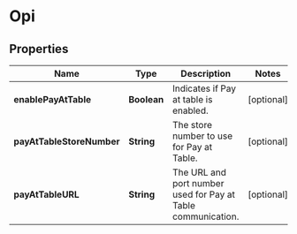 

# Opi


## Properties

| Name | Type | Description | Notes |
|------------ | ------------- | ------------- | -------------|
|**enablePayAtTable** | **Boolean** | Indicates if Pay at table is enabled. |  [optional] |
|**payAtTableStoreNumber** | **String** | The store number to use for Pay at Table. |  [optional] |
|**payAtTableURL** | **String** | The URL and port number used for Pay at Table communication. |  [optional] |



